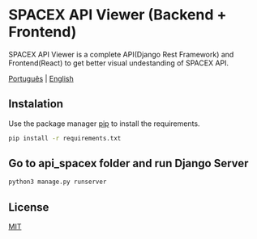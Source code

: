 # SPACEX API Viewer (Backend + Frontend)
SPACEX API Viewer is a complete API(Django Rest Framework) and Frontend(React) to get better visual undestanding of SPACEX API.

[Português](readme.md) | [English](lang/english/readme.md)

## Instalation
Use the package manager [pip](https://pip.pypa.io/en/stable/) to install the requirements.

```bash
pip install -r requirements.txt
```

## Go to api_spacex folder and run Django Server
```bash
python3 manage.py runserver
```
## License
[MIT](https://choosealicense.com/licenses/mit/)
